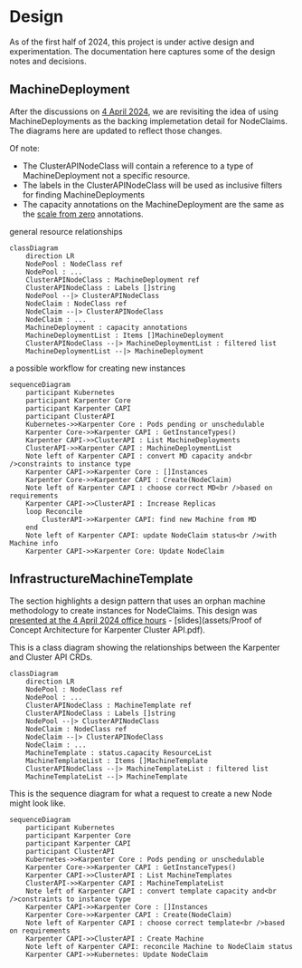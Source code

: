 # Design

As of the first half of 2024, this project is under active design and experimentation.
The documentation here captures some of the design notes and decisions.

## MachineDeployment

After the discussions on [4 April 2024][april4], we are revisiting the idea of using MachineDeployments as the backing implemetation detail for NodeClaims. The diagrams here are updated to reflect those changes.

Of note:

* The ClusterAPINodeClass will contain a reference to a type of MachineDeployment not a specific resource.
* The labels in the ClusterAPINodeClass will be used as inclusive filters for finding MachineDeployments
* The capacity annotations on the MachineDeployment are the same as the [scale from zero][sfz] annotations.

general resource relationships

```mermaid
classDiagram
    direction LR
    NodePool : NodeClass ref
    NodePool : ...
    ClusterAPINodeClass : MachineDeployment ref
    ClusterAPINodeClass : Labels []string
    NodePool --|> ClusterAPINodeClass
    NodeClaim : NodeClass ref
    NodeClaim --|> ClusterAPINodeClass
    NodeClaim : ...
    MachineDeployment : capacity annotations
    MachineDeploymentList : Items []MachineDeployment
    ClusterAPINodeClass --|> MachineDeploymentList : filtered list
    MachineDeploymentList --|> MachineDeployment
```

a possible workflow for creating new instances

```mermaid
sequenceDiagram
    participant Kubernetes
    participant Karpenter Core
    participant Karpenter CAPI
    participant ClusterAPI
    Kubernetes->>Karpenter Core : Pods pending or unschedulable
    Karpenter Core->>Karpenter CAPI : GetInstanceTypes()
    Karpenter CAPI->>ClusterAPI : List MachineDeployments
    ClusterAPI->>Karpenter CAPI : MachineDeploymentList
    Note left of Karpenter CAPI : convert MD capacity and<br />constraints to instance type
    Karpenter CAPI->>Karpenter Core : []Instances
    Karpenter Core->>Karpenter CAPI : Create(NodeClaim)
    Note left of Karpenter CAPI : choose correct MD<br />based on requirements
    Karpenter CAPI->>ClusterAPI : Increase Replicas
    loop Reconcile
        ClusterAPI->>Karpenter CAPI: find new Machine from MD
    end
    Note left of Karpenter CAPI: update NodeClaim status<br />with Machine info
    Karpenter CAPI->>Karpenter Core: Update NodeClaim
```

## InfrastructureMachineTemplate

The section highlights a design pattern that uses an orphan machine methodology to create instances for NodeClaims.
This design was [presented at the 4 April 2024 office hours][april4] - [slides](assets/Proof of Concept Architecture for Karpenter Cluster API.pdf).

This is a class diagram showing the relationships between the Karpenter
and Cluster API CRDs.

```mermaid
classDiagram
    direction LR
    NodePool : NodeClass ref
    NodePool : ...
    ClusterAPINodeClass : MachineTemplate ref
    ClusterAPINodeClass : Labels []string
    NodePool --|> ClusterAPINodeClass
    NodeClaim : NodeClass ref
    NodeClaim --|> ClusterAPINodeClass
    NodeClaim : ...
    MachineTemplate : status.capacity ResourceList
    MachineTemplateList : Items []MachineTemplate
    ClusterAPINodeClass --|> MachineTemplateList : filtered list
    MachineTemplateList --|> MachineTemplate
```

This is the sequence diagram for what a request to create a new Node might
look like.

```mermaid
sequenceDiagram
    participant Kubernetes
    participant Karpenter Core
    participant Karpenter CAPI
    participant ClusterAPI
    Kubernetes->>Karpenter Core : Pods pending or unschedulable
    Karpenter Core->>Karpenter CAPI : GetInstanceTypes()
    Karpenter CAPI->>ClusterAPI : List MachineTemplates
    ClusterAPI->>Karpenter CAPI : MachineTemplateList
    Note left of Karpenter CAPI : convert template capacity and<br />constraints to instance type
    Karpenter CAPI->>Karpenter Core : []Instances
    Karpenter Core->>Karpenter CAPI : Create(NodeClaim)
    Note left of Karpenter CAPI : choose correct template<br />based on requirements
    Karpenter CAPI->>ClusterAPI : Create Machine
    Note left of Karpenter CAPI: reconcile Machine to NodeClaim status
    Karpenter CAPI->>Kubernetes: Update NodeClaim
```


[april4]: https://youtu.be/xINYfl5j8WI?si=PiWu7MeaXy3SWGKX&t=1281
[sfz]: https://github.com/kubernetes-sigs/cluster-api/blob/main/docs/proposals/20210310-opt-in-autoscaling-from-zero.md
